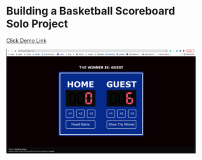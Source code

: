 # Building a Basketball Scoreboard Solo Project

[Click Demo Link](https://remarkable-fudge-a51efc.netlify.app//)

<img src="images/demo.png">